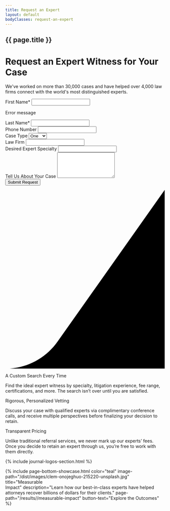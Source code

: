 ```yaml
---
title: Request an Expert
layout: default
bodyClasses: request-an-expert
---
```


<div id="sticky-form-container">

  <div class="page-header section colored-swoop -gray-light">
    <div class="-inner site-wrapper grid">
      <h2 class="sub-title">{{ page.title }}</h2>
      <div class="text -left">
        <h1 class="title">Request an Expert Witness for Your Case</h1>
        <p>We've worked on more than 30,000 cases and have helped over 4,000 law firms connect with the world's most distinguished experts.</p>
      </div>
      <div class="text -right">
        <div class="sticky-form">            
          <form action="">
            <div class="input-wrap error">
              <label for="name-first">First Name*</label>
              <input id="name-first" type="text" required>
              <p class="error-message">Error message</p>
            </div>
            <div class="input-wrap">
              <label for="name-last">Last Name*</label>
              <input id="name-last" type="text" required>
            </div>
            <div class="input-wrap">
              <label for="number">Phone Number</label>
              <input id="number" type="tel">
            </div>
            <div class="input-wrap select-wrap">
              <label for="caseType">Case Type</label>
              <select name="caseType" id="caseType">
                <option value="one">One</option>
                <option value="two">Two</option>
                <option value="three">Three</option>
              </select>
            </div>
            <div class="input-wrap">
              <label for="law-firm">Law Firm</label>
              <input id="law-firm" type="text">
            </div>
            <div class="input-wrap">
              <label for="expert-specialty">Desired Expert Specialty</label>
              <input id="expert-specialty" type="text">
            </div>
            <div class="input-wrap">
              <label for="message">Tell Us About Your Case</label>
              <textarea id="message" rows="5"></textarea>
            </div>
            <button class="submit button" type="submit">Submit Request</button>
          </form>
        </div>
      </div>
      <div class="swoop">
        <svg xmlns="http://www.w3.org/2000/svg" viewBox="0 0 673.8 756"><path d="M673.8 756H0c87.7 0 169.9-42.6 220.5-114.2L673.8 0v756z"/></svg>
      </div>
    </div>
  </div>

  <div class="form-text section padded background-gray-light">
    <div class="site-wrapper">
      <div class="section-content">
        <p class="h1">A Custom Search Every Time</p>
        <p>Find the ideal expert witness by specialty, litigation experience, fee range, certifications, and more. The search isn’t over until you are satisfied.</p>
      </div>
      <div class="section-content">
        <p class="h1">Rigorous, Personalized Vetting</p>
        <p>Discuss your case with qualified experts via complimentary conference calls, and receive multiple perspectives before finalizing your decision to retain.</p>
      </div>
      <div class="section-content">
        <p class="h1">Transparent Pricing</p>
        <p>Unlike traditional referral services, we never mark up our experts’ fees. Once you decide to retain an expert through us, you’re free to work with them directly.</p>
      </div>
    </div>
  </div>

</div>

{% include journal-logos-section.html %}

{% include page-bottom-showcase.html color="teal" image-path="/dist/images/clem-onojeghuo-215220-unsplash.jpg" title="Measurable<br> Impact" description="Learn how our best-in-class experts have helped attorneys recover billions of dollars for their clients." page-path="/results//measurable-impact" button-text="Explore the Outcomes" %}